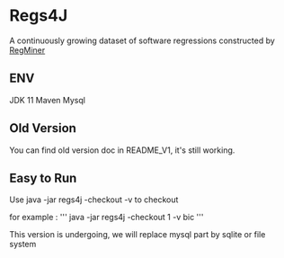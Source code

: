 # Regs4J
A continuously growing dataset of software regressions constructed by [RegMiner](https://github.com/SongXueZhi/RegMiner)
## ENV
JDK 11
Maven
Mysql

## Old Version
You can find old version doc in README_V1, it's still working.

## Easy to Run

Use java -jar regs4j -checkout <bugID> -v <version> to checkout 

for example :
'''
java -jar regs4j -checkout 1 -v bic 
'''

This version is undergoing, we will replace mysql part by sqlite or file system